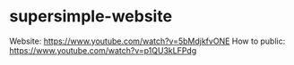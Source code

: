 # supersimple-website

Website:
https://www.youtube.com/watch?v=5bMdjkfvONE
How to public:
https://www.youtube.com/watch?v=p1QU3kLFPdg
